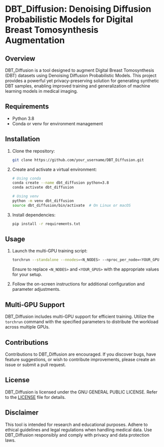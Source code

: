 # DBT_Diffusion: Denoising Diffusion Probabilistic Models for Digital Breast Tomosynthesis Augmentation

## Overview

DBT_Diffusion is a tool designed to augment Digital Breast Tomosynthesis (DBT) datasets using Denoising Diffusion Probabilistic Models. This project provides a powerful yet privacy-preserving solution for generating synthetic DBT samples, enabling improved training and generalization of machine learning models in medical imaging.

## Requirements

- Python 3.8
- Conda or venv for environment management

## Installation

1. Clone the repository:

    ```bash
    git clone https://github.com/your_username/DBT_Diffusion.git
    ```

2. Create and activate a virtual environment:

    ```bash
    # Using conda
    conda create --name dbt_diffusion python=3.8
    conda activate dbt_diffusion
    
    # Using venv
    python -m venv dbt_diffusion
    source dbt_diffusion/bin/activate  # On Linux or macOS
    ```

3. Install dependencies:

    ```bash
    pip install -r requirements.txt
    ```

## Usage

1. Launch the multi-GPU training script:

    ```bash
    torchrun --standalone --nnodes=<N_NODES> --nproc_per_node=<YOUR_GPUS> multi_gpu_training.py
    ```

    Ensure to replace `<N_NODES>` and `<YOUR_GPUS>` with the appropriate values for your setup.

2. Follow the on-screen instructions for additional configuration and parameter adjustments.

## Multi-GPU Support

DBT_Diffusion includes multi-GPU support for efficient training. Utilize the `torchrun` command with the specified parameters to distribute the workload across multiple GPUs.

## Contributions

Contributions to DBT_Diffusion are encouraged. If you discover bugs, have feature suggestions, or wish to contribute improvements, please create an issue or submit a pull request.

## License

DBT_Diffusion is licensed under the GNU GENERAL PUBLIC LICENSE. Refer to the [LICENSE](LICENSE) file for details.

## Disclaimer

This tool is intended for research and educational purposes. Adhere to ethical guidelines and legal regulations when handling medical data. Use DBT_Diffusion responsibly and comply with privacy and data protection laws.
